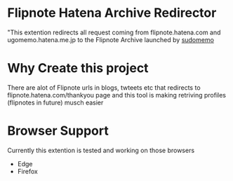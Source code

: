 # Flipnote Hatena Archive Redirector
"This extention redirects all request coming from flipnote.hatena.com and ugomemo.hatena.me.jp to the Flipnote Archive launched by [sudomemo](https://www.sudomemo.net)

# Why Create this project
There are alot of Flipnote urls in blogs, twteets etc that redirects to flipnote.hatena.com/thankyou page and this tool is making retriving profiles (flipnotes in future) musch easier

# Browser Support
Currently this extention is tested and working on those browsers

* Edge
* Firefox
